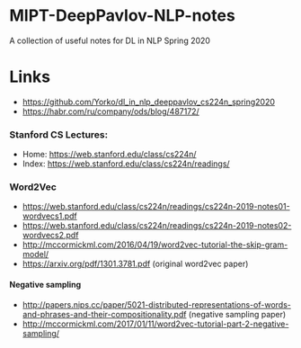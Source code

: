 # MIPT-DeepPavlov-NLP-notes
A collection of useful notes for DL in NLP Spring 2020
# Links
- https://github.com/Yorko/dl_in_nlp_deeppavlov_cs224n_spring2020
- https://habr.com/ru/company/ods/blog/487172/

### Stanford CS Lectures:
- Home:  https://web.stanford.edu/class/cs224n/
- Index: https://web.stanford.edu/class/cs224n/readings/

### Word2Vec
   - https://web.stanford.edu/class/cs224n/readings/cs224n-2019-notes01-wordvecs1.pdf
   - https://web.stanford.edu/class/cs224n/readings/cs224n-2019-notes02-wordvecs2.pdf
   - http://mccormickml.com/2016/04/19/word2vec-tutorial-the-skip-gram-model/
   - https://arxiv.org/pdf/1301.3781.pdf (original word2vec paper)
#### Negative sampling
   - http://papers.nips.cc/paper/5021-distributed-representations-of-words-and-phrases-and-their-compositionality.pdf (negative sampling paper)
   - http://mccormickml.com/2017/01/11/word2vec-tutorial-part-2-negative-sampling/ 
